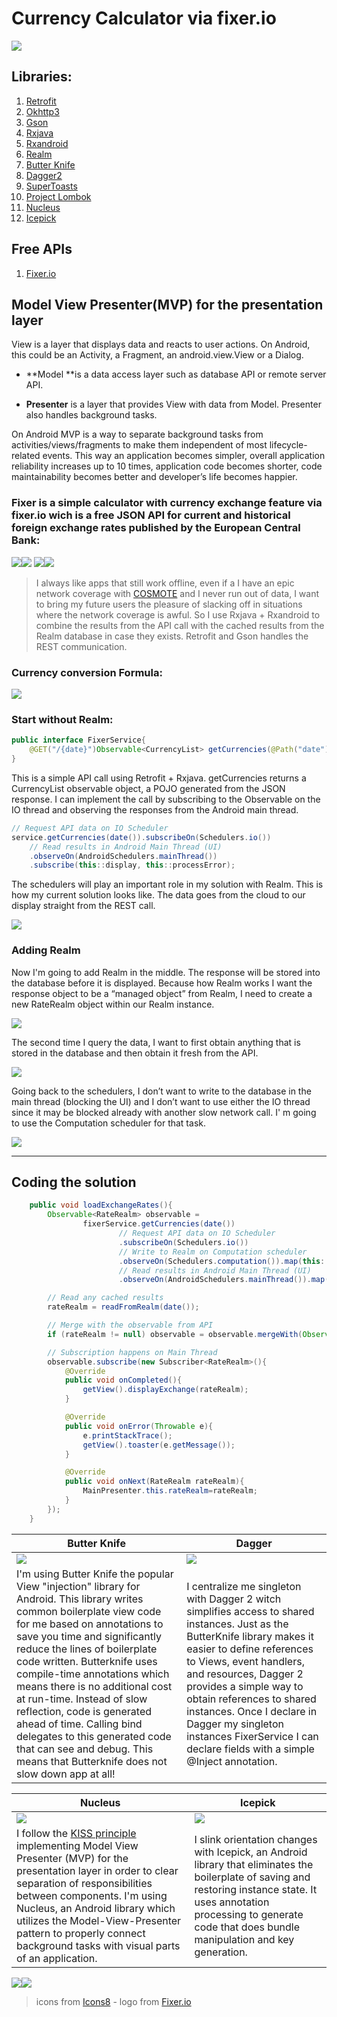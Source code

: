 # Currency Calculator via fixer.io

![](https://github.com/domgeorg/CurrencyCalculatorViaFixer.io/blob/master/currency%20exchange/money.png)

## Libraries:
1. [Retrofit](http://square.github.io/retrofit/)
2. [Okhttp3](https://github.com/square/okhttp/tree/master/okhttp/src/main/java/okhttp3)
3. [Gson](https://github.com/google/gson)
3. [Rxjava](https://github.com/ReactiveX/RxJava)
4. [Rxandroid](https://github.com/ReactiveX/RxAndroid)
5. [Realm](https://blog.realm.io/realm-for-android/)
6. [Butter Knife](http://jakewharton.github.io/butterknife/)
7. [Dagger2](https://google.github.io/dagger/)
8. [SuperToasts](https://github.com/JohnPersano/SuperToasts)
9. [Project Lombok](https://projectlombok.org/)
10. [Nucleus](https://github.com/konmik/nucleus)
11. [Icepick](https://github.com/frankiesardo/icepick)

## Free APIs
1. [Fixer.io](http://fixer.io/)

## Model View Presenter(MVP) for the presentation layer
View is a layer that displays data and reacts to user actions. On Android, this could be an Activity, a Fragment, an android.view.View or a Dialog.

* **Model **is a data access layer such as database API or remote server API.

* **Presenter** is a layer that provides View with data from Model. Presenter also handles background tasks.

On Android MVP is a way to separate background tasks from activities/views/fragments to make them independent of most lifecycle-related events. This way an application becomes simpler, overall application reliability increases up to 10 times, application code becomes shorter, code maintainability becomes better and developer’s life becomes happier.

### Fixer is a simple calculator with currency exchange feature via fixer.io wich is a free JSON API for current and historical foreign exchange rates published by the European Central Bank:

![](https://github.com/domgeorg/CurrencyCalculatorViaFixer.io/blob/master/currency%20exchange/Screenshot_20171018-181129.png)![](https://github.com/domgeorg/CurrencyCalculatorViaFixer.io/blob/master/currency%20exchange/Screenshot_20171018-181220.png)
![](https://github.com/domgeorg/CurrencyCalculatorViaFixer.io/blob/master/currency%20exchange/Screenshot_20171018-181657.png)![](https://github.com/domgeorg/CurrencyCalculatorViaFixer.io/blob/master/currency%20exchange/Screenshot_20171018-181506.png)

> I always like apps that still work offline, even if a I have an epic network coverage with [COSMOTE](https://www.cosmote.gr/hub/) and I never run out of data, I want to bring my future users the pleasure of slacking off in situations where the network coverage is awful. So I use Rxjava + Rxandroid to combine the results from the API call with the cached results from the Realm database in case they exists. Retrofit and Gson handles the REST communication. 

### Currency conversion Formula:
![](https://github.com/domgeorg/CurrencyCalculatorViaFixer.io/blob/master/currency%20exchange/CodeCogsEqn%20(1).png)

### Start without Realm:
``` Java 
public interface FixerService{
    @GET("/{date}")Observable<CurrencyList> getCurrencies(@Path("date") String date);
}
```

This is a simple API call using Retrofit + Rxjava. getCurrencies returns a CurrencyList observable object, a POJO generated from the JSON response. I can implement the call by subscribing to the Observable<WeatherResponse> on the IO thread and observing the responses from the Android main thread.

``` Java 
// Request API data on IO Scheduler
service.getCurrencies(date()).subscribeOn(Schedulers.io())
    // Read results in Android Main Thread (UI)
    .observeOn(AndroidSchedulers.mainThread())
    .subscribe(this::display, this::processError);
```

The schedulers will play an important role in my solution with Realm.
This is how my current solution looks like. The data goes from the cloud to our display straight from the REST call.

![](https://github.com/domgeorg/CurrencyCalculatorViaFixer.io/blob/master/currency%20exchange/1.png)

### Adding Realm
Now I'm going to add Realm in the middle. The response will be stored into the database before it is displayed. Because how Realm works I want the response object to be a “managed object” from Realm, I need to create a new RateRealm object within our Realm instance.

![](https://github.com/domgeorg/CurrencyCalculatorViaFixer.io/blob/master/currency%20exchange/2.png)

The second time I query the data, I want to first obtain anything that is stored in the database and then obtain it fresh from the API.

![](https://github.com/domgeorg/CurrencyCalculatorViaFixer.io/blob/master/currency%20exchange/3.png)

Going back to the schedulers, I don’t want to write to the database in the main thread (blocking the UI) and I don’t want to use either the IO thread since it may be blocked already with another slow network call. I' m going to use the Computation scheduler for that task.

![](https://github.com/domgeorg/CurrencyCalculatorViaFixer.io/blob/master/currency%20exchange/4.png)

***

## Coding the solution

``` Java
    public void loadExchangeRates(){
        Observable<RateRealm> observable =
                fixerService.getCurrencies(date())
                        // Request API data on IO Scheduler
                        .subscribeOn(Schedulers.io())
                        // Write to Realm on Computation scheduler
                        .observeOn(Schedulers.computation()).map(this::writeToRealm)
                        // Read results in Android Main Thread (UI)
                        .observeOn(AndroidSchedulers.mainThread()).map(this::readFromRealm);

        // Read any cached results
        rateRealm = readFromRealm(date());

        // Merge with the observable from API
        if (rateRealm != null) observable = observable.mergeWith(Observable.just(rateRealm));

        // Subscription happens on Main Thread
        observable.subscribe(new Subscriber<RateRealm>(){
            @Override
            public void onCompleted(){
                getView().displayExchange(rateRealm);
            }

            @Override
            public void onError(Throwable e){
                e.printStackTrace();
                getView().toaster(e.getMessage());
            }

            @Override
            public void onNext(RateRealm rateRealm){
                MainPresenter.this.rateRealm=rateRealm;
            }
        });
    }

```
| Butter Knife | Dagger         |
| ------------- |-------------|
|![](https://github.com/domgeorg/CurrencyCalculatorViaFixer.io/blob/master/currency%20exchange/icons8-Chef%20Knife%20Filled-100.png)|![](https://github.com/domgeorg/CurrencyCalculatorViaFixer.io/blob/master/currency%20exchange/icons8-Syringe%20Filled-100.png)|
I'm using Butter Knife the popular View "injection" library for Android. This library writes common boilerplate view code for me based on annotations to save you time and significantly reduce the lines of boilerplate code written. Butterknife uses compile-time annotations which means there is no additional cost at run-time. Instead of slow reflection, code is generated ahead of time. Calling bind delegates to this generated code that can see and debug. This means that Butterknife does not slow down app at all!|I centralize me singleton with Dagger 2 witch simplifies access to shared instances. Just as the ButterKnife library makes it easier to define references to Views, event handlers, and resources, Dagger 2 provides a simple way to obtain references to shared instances. Once I declare in Dagger my singleton instances FixerService I can declare fields with a simple @Inject annotation.|

| Nucleus | Icepick        |
| ------------- |-------------|
|![](https://github.com/domgeorg/CurrencyCalculatorViaFixer.io/blob/master/currency%20exchange/icons8-Atom%20Editor%20Filled-100.png)|![](https://github.com/domgeorg/CurrencyCalculatorViaFixer.io/blob/master/currency%20exchange/icons8-Ice%20Cream%20Scoop%20Filled-100.png)|
I follow the [KISS principle](https://www.wikiwand.com/en/KISS_principle) implementing Model View Presenter (MVP) for the presentation layer in order to clear separation of responsibilities between components. I'm using Nucleus, an Android library which utilizes the Model-View-Presenter pattern to properly connect background tasks with visual parts of an application.|I slink orientation changes with Icepick, an Android library that eliminates the boilerplate of saving and restoring instance state. It uses annotation processing to generate code that does bundle manipulation and key generation.|

![](https://github.com/domgeorg/CurrencyCalculatorViaFixer.io/blob/master/currency%20exchange/Screenshot_20171018-181556.png)![](https://github.com/domgeorg/CurrencyCalculatorViaFixer.io/blob/master/currency%20exchange/Screenshot_20171018-181608.png)

> icons from [Icons8](https://icons8.com/) - logo from [Fixer.io](http://fixer.io)
